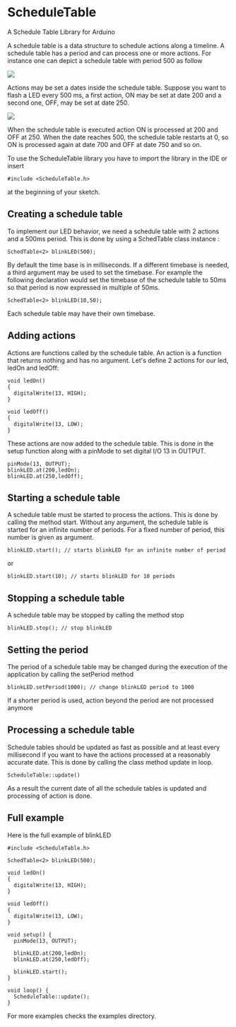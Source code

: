 # ScheduleTable

A Schedule Table Library for Arduino

A schedule table is a data structure to schedule actions along a timeline.
A schedule table has a period and can process one or more actions.
For instance one can depict a schedule table with period 500 as follow

<img src="http://locoduino.org/pic/github/st.png">

Actions may be set a dates inside the schedule table.
Suppose you want to flash a LED every 500 ms, a first action, ON may be set
at date 200 and a second one, OFF, may be set at date 250.

<img src="http://locoduino.org/pic/github/sta.png">

When the schedule table is executed action ON is processed at 200 and OFF at
250. When the date reaches 500, the schedule table restarts at 0, so ON is
processed again at date 700 and OFF at date 750 and so on.

To use the ScheduleTable library you have to import the library in the IDE
or insert

```
#include <ScheduleTable.h>
```

at the beginning of your sketch.

## Creating a schedule table

To implement our LED behavior, we need a schedule table with 2 actions and a
500ms period. This is done by using a SchedTable class instance :

```
SchedTable<2> blinkLED(500);
```

By default the time base is in milliseconds. If a different timebase is needed,
a third argument may be used to set the timebase. For example the following
declaration would set the timebase of the schedule table to 50ms so that
period is now expressed in multiple of 50ms.

```
SchedTable<2> blinkLED(10,50);
```

Each schedule table may have their own timebase.

## Adding actions

Actions are functions called by the schedule table. An action is a function
that returns nothing and has no argument. Let's define 2 actions for our led,
ledOn and ledOff:

```
void ledOn()
{
  digitalWrite(13, HIGH);
}

void ledOff()
{
  digitalWrite(13, LOW);
}
```

These actions are now added to the schedule table. This is done in the setup
function along with a pinMode to set digital I/O 13 in OUTPUT.

```
pinMode(13, OUTPUT);
blinkLED.at(200,ledOn);
blinkLED.at(250,ledOff);
```

## Starting a schedule table

A schedule table must be started to process the actions. This is done by
calling the method start. Without any argument, the schedule table is started
for an infinite number of periods. For a fixed number of period, this number
is given as argument.

```
blinkLED.start(); // starts blinkLED for an infinite number of period
```

or

```
blinkLED.start(10); // starts blinkLED for 10 periods
```

## Stopping a schedule table

A schedule table may be stopped by calling the method stop

```
blinkLED.stop(); // stop blinkLED
```

## Setting the period

The period of a schedule table may be changed during the execution of the
application by calling the setPeriod method

```
blinkLED.setPeriod(1000); // change blinkLED period to 1000
```

If a shorter period is used, action beyond the period are not processed
anymore

## Processing a schedule table

Schedule tables should be updated as fast as possible and at least every
millisecond if you want to have the actions processed at a reasonably accurate
date. This is done by calling the class method update in loop.

```
ScheduleTable::update()
```

As a result the current date of all the schedule tables is updated and
processing of action is done.

## Full example

Here is the full example of blinkLED

```
#include <ScheduleTable.h>

SchedTable<2> blinkLED(500);

void ledOn()
{
  digitalWrite(13, HIGH);
}

void ledOff()
{
  digitalWrite(13, LOW);
}

void setup() {
  pinMode(13, OUTPUT);

  blinkLED.at(200,ledOn);
  blinkLED.at(250,ledOff);

  blinkLED.start();
}

void loop() {
  ScheduleTable::update();
}
```

For more examples checks the examples directory.
